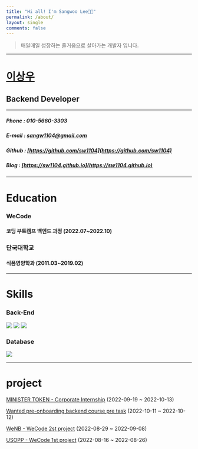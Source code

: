 ```yaml
---
title: "Hi all! I'm Sangwoo Lee👋🏻"
permalink: /about/
layout: single
comments: false
---
```


> 매일매일 성장하는 즐거움으로 살아가는 개발자 입니다.

---

# [이상우](https://sw1104.github.io/memoir/wecode/bye)

## Backend Developer

---

##### Phone : 010-5660-3303

##### E-mail : sangw1104@gmail.com

##### Github : [https://github.com/sw1104](https://github.com/sw1104)

##### Blog : [https://sw1104.github.io](https://sw1104.github.io)

---

# Education

### WeCode

#### 코딩 부트캠프 백엔드 과정 (2022.07~2022.10)

### 단국대학교

#### 식품영양학과 (2011.03~2019.02)

---

# Skills

### Back-End

<img src="https://img.shields.io/badge/JavaScript-FFCA28?style=flat-square&logo=javascript&logoColor=white"/>
<img src="https://img.shields.io/badge/Node.js-008000?style=flat-square&logo=Node.js&logoColor=white"/>
<img src="https://img.shields.io/badge/Express-000080?style=flat-square&logo=Express&logoColor=white"/>

### Database

<img src="https://img.shields.io/badge/ MySQL8.0-6441a5?style=flat-square&logo=MySQL&logoColor=white"/>

---

# project

[MINISTER TOKEN - Corporate Internship](https://sw1104.github.io/project/cooperation/) (2022-09-19 ~ 2022-10-13)

[Wanted pre-onboarding backend course pre task](https://sw1104.github.io/project/wanted-preonboarding/) (2022-10-11 ~ 2022-10-12)

[WeNB - WeCode 2st project](https://sw1104.github.io/project/wecode-2st/) (2022-08-29 ~ 2022-09-08)

[USOPP - WeCode 1st project](https://sw1104.github.io/project/wecode-1st/) (2022-08-16 ~ 2022-08-26)
